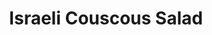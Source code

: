 ---
title: Israeli Couscous Salad
summary: Hearty and colourful salad with pearl couscous, fresh vegetables, herbs, and a zesty lemon dressing.

linkout: https://theplantbasedschool.com/israeli-couscous-salad/

tags:
- vegan
- salad
- mediterranean
- quick

servings: 4
time: 30m

ingredients:
- 1 1/2 cups Israeli (pearl) couscous
- 2 cups water or vegetable broth
- 1 cup cherry tomatoes, halved
- 1 cucumber, diced
- 1 red bell pepper, diced
- 1/4 cup red onion, finely chopped
- 1/4 cup fresh parsley, chopped
- 1/4 cup fresh mint, chopped
- 1/4 cup kalamata olives, sliced (optional)
- Juice of 1 lemon
- 2 tbsp olive oil
- Salt and pepper, to taste

directions:
- Cook Israeli couscous in water or broth according to package instructions. Drain and cool.
- In a large bowl, combine couscous, tomatoes, cucumber, bell pepper, red onion, parsley, mint, and olives.
- Whisk together lemon juice, olive oil, salt, and pepper. Pour over salad and toss to combine.
- Serve chilled or at room temperature.
---